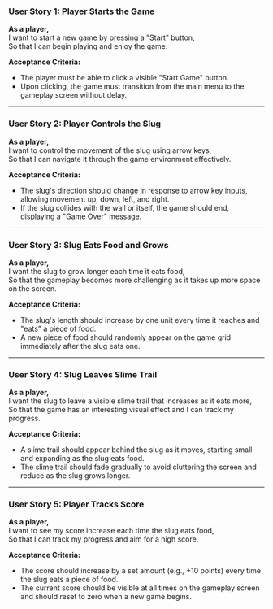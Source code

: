 ### **User Story 1: Player Starts the Game**

**As a player,**  
I want to start a new game by pressing a "Start" button,  
So that I can begin playing and enjoy the game.

**Acceptance Criteria:**

* The player must be able to click a visible "Start Game" button.  
* Upon clicking, the game must transition from the main menu to the gameplay screen without delay.

---

### **User Story 2: Player Controls the Slug**

**As a player,**  
I want to control the movement of the slug using arrow keys,  
So that I can navigate it through the game environment effectively.

**Acceptance Criteria:**

* The slug's direction should change in response to arrow key inputs, allowing movement up, down, left, and right.  
* If the slug collides with the wall or itself, the game should end, displaying a "Game Over" message.

---

### **User Story 3: Slug Eats Food and Grows**

**As a player,**  
I want the slug to grow longer each time it eats food,  
So that the gameplay becomes more challenging as it takes up more space on the screen.

**Acceptance Criteria:**

* The slug's length should increase by one unit every time it reaches and "eats" a piece of food.  
* A new piece of food should randomly appear on the game grid immediately after the slug eats one.

---

### **User Story 4: Slug Leaves Slime Trail**

**As a player,**  
I want the slug to leave a visible slime trail that increases as it eats more,  
So that the game has an interesting visual effect and I can track my progress.

**Acceptance Criteria:**

* A slime trail should appear behind the slug as it moves, starting small and expanding as the slug eats food.  
* The slime trail should fade gradually to avoid cluttering the screen and reduce as the slug grows longer.

---

### **User Story 5: Player Tracks Score**

**As a player,**  
I want to see my score increase each time the slug eats food,  
So that I can track my progress and aim for a high score.

**Acceptance Criteria:**

* The score should increase by a set amount (e.g., \+10 points) every time the slug eats a piece of food.  
* The current score should be visible at all times on the gameplay screen and should reset to zero when a new game begins.

